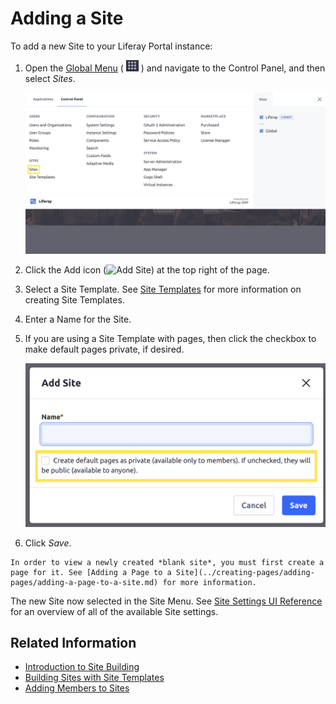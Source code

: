# Adding a Site

To add a new Site to your Liferay Portal instance:

1. Open the [Global Menu](../../getting-started/navigating-dxp.md) ( ![Global Menu icon](../../images/icon-applications-menu.png) ) and navigate to the Control Panel, and then select *Sites*.

    ![The Sites Control Panel location.](./adding-a-site/images/01.png)

1. Click the Add icon (![Add Site](../../images/icon-add.png)) at the top right of the page.

1. Select a Site Template. See [Site Templates](./building-sites-with-site-templates.md) for more information on creating Site Templates.

1. Enter a Name for the Site.

1. If you are using a Site Template with pages, then click the checkbox to make default pages private, if desired.

    ![The checkbox to populate the Site with private pages instead of public pages is only present for templates with pages.](./adding-a-site/images/02.png)

1. Click *Save*.

```{tip}
In order to view a newly created *blank site*, you must first create a page for it. See [Adding a Page to a Site](../creating-pages/adding-pages/adding-a-page-to-a-site.md) for more information.
```

The new Site now selected in the Site Menu. See [Site Settings UI Reference](../site-settings/site-settings-ui-reference.md) for an overview of all of the available Site settings.

## Related Information

* [Introduction to Site Building](../introduction-to-site-building.md)
* [Building Sites with Site Templates](./building-sites-with-site-templates.md)
* [Adding Members to Sites](./site-membership/adding-members-to-sites.md)
